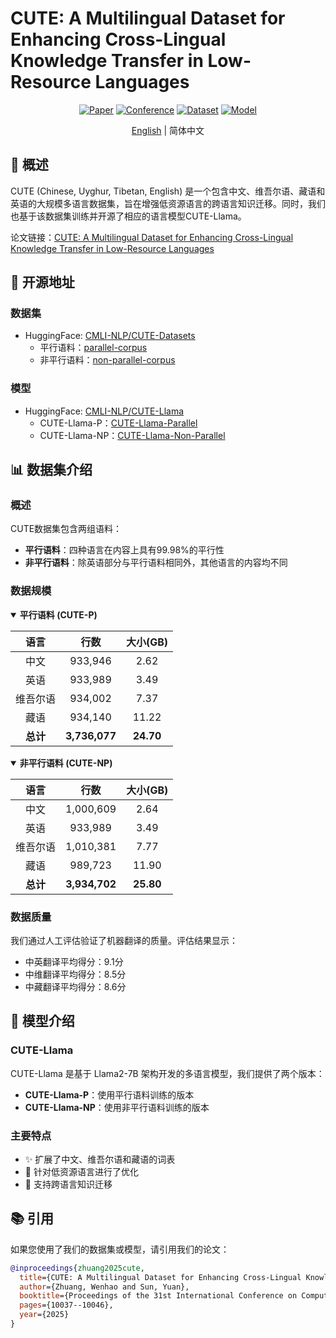 # CUTE: A Multilingual Dataset for Enhancing Cross-Lingual Knowledge Transfer in Low-Resource Languages

<div align="center">

[![Paper](https://img.shields.io/badge/Paper-PDF-red)](https://aclanthology.org/2025.coling-main.670/)
[![Conference](https://img.shields.io/badge/COLING-2025-blue)](https://aclanthology.org/2025.coling-main.670/)
[![Dataset](https://img.shields.io/badge/🤗-Dataset-yellow)](https://huggingface.co/datasets/CMLI-NLP/CUTE-Datasets)
[![Model](https://img.shields.io/badge/🤗-Model-green)](https://huggingface.co/CMLI-NLP/CUTE-Llama)

[English](README_EN.md) | 简体中文

</div>

## 📝 概述

CUTE (Chinese, Uyghur, Tibetan, English) 是一个包含中文、维吾尔语、藏语和英语的大规模多语言数据集，旨在增强低资源语言的跨语言知识迁移。同时，我们也基于该数据集训练并开源了相应的语言模型CUTE-Llama。

论文链接：[CUTE: A Multilingual Dataset for Enhancing Cross-Lingual Knowledge Transfer in Low-Resource Languages](https://aclanthology.org/2025.coling-main.670/)

## 🔗 开源地址

### 数据集
- HuggingFace: [CMLI-NLP/CUTE-Datasets](https://huggingface.co/datasets/CMLI-NLP/CUTE-Datasets)
  - 平行语料：[parallel-corpus](https://huggingface.co/datasets/CMLI-NLP/CUTE-Datasets/tree/main/parallel-corpus)
  - 非平行语料：[non-parallel-corpus](https://huggingface.co/datasets/CMLI-NLP/CUTE-Datasets/tree/main/non-parallel-corpus)

### 模型
- HuggingFace: [CMLI-NLP/CUTE-Llama](https://huggingface.co/CMLI-NLP/CUTE-Llama)
  - CUTE-Llama-P：[CUTE-Llama-Parallel](https://huggingface.co/CMLI-NLP/CUTE-Llama/tree/main/CUTE-Llama-Parallel)
  - CUTE-Llama-NP：[CUTE-Llama-Non-Parallel](https://huggingface.co/CMLI-NLP/CUTE-Llama/tree/main/CUTE-Llama-Non-Parallel)

## 📊 数据集介绍

### 概述

CUTE数据集包含两组语料：
- **平行语料**：四种语言在内容上具有99.98%的平行性
- **非平行语料**：除英语部分与平行语料相同外，其他语言的内容均不同

### 数据规模

<details open>
<summary><b>平行语料 (CUTE-P)</b></summary>

| 语言 | 行数 | 大小(GB) |
|:-----:|:------:|:---------:|
| 中文 | 933,946 | 2.62 |
| 英语 | 933,989 | 3.49 |
| 维吾尔语 | 934,002 | 7.37 |
| 藏语 | 934,140 | 11.22 |
| **总计** | **3,736,077** | **24.70** |

</details>

<details open>
<summary><b>非平行语料 (CUTE-NP)</b></summary>

| 语言 | 行数 | 大小(GB) |
|:-----:|:------:|:---------:|
| 中文 | 1,000,609 | 2.64 |
| 英语 | 933,989 | 3.49 |
| 维吾尔语 | 1,010,381 | 7.77 |
| 藏语 | 989,723 | 11.90 |
| **总计** | **3,934,702** | **25.80** |

</details>

### 数据质量

我们通过人工评估验证了机器翻译的质量。评估结果显示：
- 中英翻译平均得分：9.1分 
- 中维翻译平均得分：8.5分
- 中藏翻译平均得分：8.6分

## 🤖 模型介绍

### CUTE-Llama

CUTE-Llama 是基于 Llama2-7B 架构开发的多语言模型，我们提供了两个版本：
- **CUTE-Llama-P**：使用平行语料训练的版本
- **CUTE-Llama-NP**：使用非平行语料训练的版本

### 主要特点

- ✨ 扩展了中文、维吾尔语和藏语的词表
- 🎯 针对低资源语言进行了优化
- 🔄 支持跨语言知识迁移


## 📚 引用

如果您使用了我们的数据集或模型，请引用我们的论文：

```bibtex
@inproceedings{zhuang2025cute,
  title={CUTE: A Multilingual Dataset for Enhancing Cross-Lingual Knowledge Transfer in Low-Resource Languages},
  author={Zhuang, Wenhao and Sun, Yuan},
  booktitle={Proceedings of the 31st International Conference on Computational Linguistics},
  pages={10037--10046},
  year={2025}
}
```
